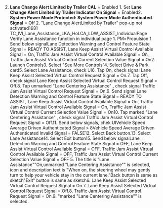 2. **Lane Change Alert Limited by Trailer CAL** = Enabled 1. Set **Lane Change Alert Limited by Trailer Indicator On Signal** = Enabled2. **System Power Mode Protected: System Power Mode Authenticated Signal** = Off 2. "Lane Change AlertLimited by Trailer" pop-up not activated1681 TC_IVI_Lane_Assistance_LKA_HoLCA_LDW_ASSIST_IndividualPage Verify Lane Assistance function in individual page 1. PM=Propulsion 1. Send below signalLane Detection Warning and Control Feature State Signal = READY TO ASSIST, Lane Keep Assist Virtual Control Available Signal = On, Traffic Jam Assist Virtual Control Available Signal = On, Traffic Jam Assist Virtual Control Current Selection Value Signal = On2. Launch Controls3. Select "See More Controls"4. Select Drive & Park card5. Select Lane Assistance, check UI6. Tap On, check signal Lane Keep Assist Selected Virtual Control Request Signal = On.7. Tap Off, check signal Lane Keep Assist Selected Virtual Control Request Signal = Off.8. Tap unmarked "Lane Centering Assistance" , check signal Traffic Jam Assist Virtual Control Request Signal = On.9. Send signal Lane Detection Warning and Control Feature State Signal = READY TO ASSIST, Lane Keep Assist Virtual Control Available Signal = On, Traffic Jam Assist Virtual Control Available Signal = On, Traffic Jam Assist Virtual Control Current Selection Value Signal = On10. Tap marked "Lane Centering Assistance" , check signal Traffic Jam Assist Virtual Control Request Signal = Off.11. Send below signals, chek UIVehicle Speed Average Driven Authenticated Signal > 8Vehicle Speed Average Driven Authenticated Invalid Signal = FALSE12. Select Back button.13. Select Lane Assistance14. Select Exit button15. Send below signalLane Detection Warning and Control Feature State Signal = OFF, Lane Keep Assist Virtual Control Available Signal = OFF, Traffic Jam Assist Virtual Control Available Signal = OFF, Traffic Jam Assist Virtual Control Current Selection Value Signal = OFF 5. The title is "Lane Assistance""On,unmarked "Lane Centering Assistance"" is selected, icon and description text is "When on, the steering wheel may gently turn to help your vehicle stay in the current lane."Back button is same as sketch"Exit" button is same as sketch6. Lane Keep Assist Selected Virtual Control Request Signal = On.7. Lane Keep Assist Selected Virtual Control Request Signal = Off.8. Traffic Jam Assist Virtual Control Request Signal = On.9. "marked "Lane Centering Assistance"" is selected.